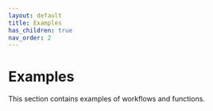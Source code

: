 ```yaml
---
layout: default
title: Examples
has_children: true
nav_order: 2
---
```


# Examples

This section contains examples of workflows and functions.
